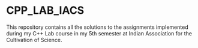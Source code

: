 # CPP_LAB_IACS
This repository contains all the solutions to the assignments implemented during my C++ Lab course in my 5th semester at Indian Association for the Cultivation of Science.

